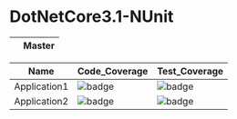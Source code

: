 # DotNetCore3.1-NUnit
|                          | Master |
|-----------------|-------------------------------|

| Name | Code_Coverage | Test_Coverage |
|-----------------|---------------|---------------|
| Application1 | ![badge](https://img.shields.io/endpoint?url=https://gist.githubusercontent.com/rishilionel/ac1f36468509d8b3add03ed5ba5976ac/raw/Application1_code-coverage.json)|![badge](https://img.shields.io/endpoint?url=https://gist.githubusercontent.com/rishilionel/ac1f36468509d8b3add03ed5ba5976ac/raw/Application1_test_case.json)|
| Application2 | ![badge](https://img.shields.io/endpoint?url=https://gist.githubusercontent.com/rishilionel/ac1f36468509d8b3add03ed5ba5976ac/raw/Application2_code-coverage.json)|![badge](https://img.shields.io/endpoint?url=https://gist.githubusercontent.com/rishilionel/ac1f36468509d8b3add03ed5ba5976ac/raw/Application2_test_case.json)|